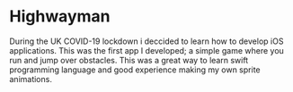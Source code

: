 # Highwayman
During the UK COVID-19 lockdown i deccided to learn how to develop iOS applications. This was the first app I developed; a simple game where you run and jump over obstacles. This was a great way to learn swift programming language and good experience making my own sprite animations.
